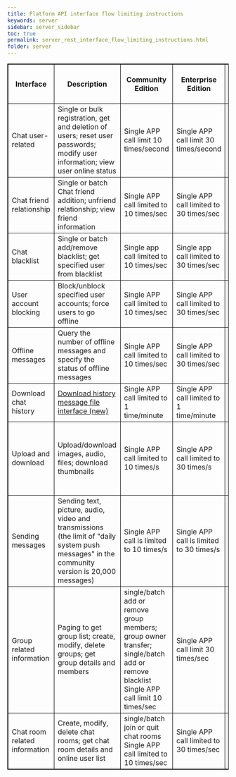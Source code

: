 ```yaml
---
title: Platform API interface flow limiting instructions
keywords: server
sidebar: server_sidebar
toc: true
permalink: server_rest_interface_flow_limiting_instructions.html
folder: server
---
```


<table border="1" cellspacing="0" bordercolor="#000000">
  <tr>
    <th>Interface</th>
    <th>Description</th>
    <th>Community Edition</th>
    <th>Enterprise Edition </th>
    <th>Enterprise Edition Supplementary Notes</th>
  </tr>
  <tr>
    <td>Chat user-related</td>
    <td> Single or bulk registration, get and deletion of users; reset user passwords; modify user information; view user online status</td>
    <td>Single APP call limit 10 times/second</td>
    <td>Single APP call limit 30 times/second</td>
    <td>User ID length Maximum 64 characters; bulk registration maximum 60 IDs each time</td>
  </tr>
  <tr>
    <td>Chat friend relationship</td>
    <td>Single or batch Chat friend addition; unfriend relationship; view friend information</td>
    <td>Single APP call limited to 10 times/sec</td>
    <td>Single APP call limited to 30 times/sec</td>
    <td>User ID length Up to 64 characters</td>
  </tr>
  <tr>
    <td>Chat blacklist</td>
    <td>Single or batch add/remove blacklist; get specified user from blacklist</td>
    <td>Single app call limited to 10 times/sec</td>
    <td>Single app call limited to 30 times/sec</td>
    <td></td>
  </tr>
  <tr>
    <td>User account blocking</td>
    <td>Block/unblock specified user accounts; force users to go offline</td>
    <td>Single APP call limited to 10 times/sec</td>
    <td>Single APP call limited to 30 times/sec</td>
    <td></td>
  </tr>
  <tr>
    <td>Offline messages </td>
    <td>Query the number of offline messages and specify the status of offline messages</td>
    <td>Single APP call limited to 10 times/sec</td>
    <td>Single APP call limited to 30 times/sec</td>
    <td></td>
  </tr>
  <tr>
    <td>Download chat history </td>
    <td><a href="/server/server_chat_log.html"> Download history message file interface (new) </a></td>
    <td>Single APP call limited to 1 time/minute</td>
    <td>Single APP call limited to 1 time/minute</td>
    <td></td>
  </tr>
  <tr>
    <td>Upload and download</td>
    <td>Upload/download images, audio, files; download thumbnails</td>
    <td>Single APP call limited to 10 times/s</td>
    <td>Single APP call limited to 30 times/s</td>
    <td>Single connection download limited to 500k/s; cluster download call limited to 300 times/s</td>
  </tr>
  <tr>
    <td>Sending messages</td>
    <td>Sending text, picture, audio, video and transmissions (the limit of "daily system push messages" in the community version is 20,000 messages)</td>
    <td>Single APP call is limited to 10 times/s</td>
    <td>Single APP call is limited to 30 times/s</td>
    <td>Message + extended field length is limited to 4k bytes</td>
  </tr>
  <tr>
    <td>Group related information</td>
    <td>Paging to get group list; create, modify, delete groups; get group details and members</td>
    <td>single/batch add or remove group members; group owner transfer; single/batch add or remove blacklist Single APP call limit 10 times/sec</td>
    <td>Single APP call limit 30 times/sec</td>
    <td>Single user can join up to 500 groups</td>
  </tr>
  <tr>
    <td>Chat room related information</td>
    <td>Create, modify, delete chat rooms; get chat room details and online user list</td>
    <td>single/batch join or quit chat rooms Single APP call limited to 10 times/sec</td>
    <td>Single APP call limited to 30 times/sec</td>
    <td>Single user can join up to 500 chat rooms</td>
  </tr>
</table>


